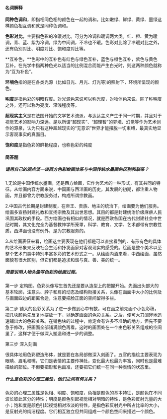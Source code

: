 #### 名词解释

**同种色调和**，即指相同色相的颜色在一起的调和。比如嫩绿、鲜绿、黄绿、墨绿这样颜色相互调和就是同种色调和。

**色彩对比**，主要指色彩的冷暖对比。可分为冷调和暖调两大类。红、橙、黄为暧调，青、蓝、紫为冷调，绿为中间调，不冷也不暖。色彩对比除了冷暖对比之外，还有色别对比、明度对比、饱和度对比等。

**互补色，**色彩中的互补色有红色与绿色互补，蓝色与橙色互补，紫色与黄色互补。在光学中指两种色光以适当的比例混合而能产生白光时，则这两种颜色就称为“互为补色”。

**环境色**指的是在各类光源（比如日光、月光、灯光等\)的照射下，环境所呈现的颜色。

**明度**是指色彩的明暗程度。对光源色来说可以称光度，对物体色来说，除了称明度之外，还可以称为亮度、深浅程度等。

**超现实主义**是在法国开始的文学艺术流派，与达达主义产生于同一时期，并且对于视觉艺术的影响力深远。是以所谓“超现实”、“超理智”的梦境、幻觉等作为艺术创作的源泉，认为只有这种超越现实的“无意识”世界才能摆脱一切束缚，最真实地显示客观事实的真面目。

**饱和度**是指色彩的鲜艳程度，也称色彩的纯度

#### 简答题

##### 请用自己的观点谈一谈西方色彩绘画体系与中国传统水墨画的区别和联系？

1.无论是中国传统水墨画，还是西方绘画，它作为艺术的一种形式，有其共同的特征。从绘画内容方面来说，中国画与西洋画的历史，其发展的初期，都注重人物画，并且都曾为宗教服务过，构成所谓宗教画。

2.中国古代长期是封建制度，在帝王、贵族、地主的统治下，绘画要为他们服务。绘画多宣扬封建礼教和宣扬宗教及其出世思想。其目的都是封建统治阶级麻痹人民巩固其政权的手段。西方绘画也有相似的情况，就是西欧各国在古代封建社会中世纪时期，其文化完全为基督教神学所笼罩，科学、教育、文学、艺术都带有宗教性质，西洋画也没有例外，是为宗教服务的。

3.从绘画表征来看，绘画这主要表现在他们都是可以直接看到的、有形有色的具体的艺术形象来反映社会生活和抒发画家对客观现实的感受的。绘画是整个美术以至整个艺术门类中特别丰富多彩的艺术形式之一。从绘画内涵来看，中西绘画，虽然面貌有很大区别，但它们都是追求和谐与真、善、美的统一。

##### 简要说明人物头像写色彩的绘画过程。

第一步 定构图。色彩头像写生首先还是要从造型上的把握开始。先画出头部大的基本轮廓，注意头、脖子和肩的动态及结构衔接关系，头像在画面中大小的比例及与画面四边的距离合适，注意要把脸正面的空间留得多些。

第二步 铺大的色彩关系为了进一步做到心中有数，可在画之前先画个小色彩稿，把几块颜色先反复地摆放一下，以确定画面的色彩关系。之后，便可大刀阔斧地迅速铺出大的色彩关系。在铺色块的过程中，肯定会有许多不准确的地方，但先不要急于修改，把画面全部铺满颜色再看。这时的画面处在一个由色彩关系组成的空间里了，这样才便于做深入塑造和进一步的调整。

第三步 深入刻画

很具体地用色彩塑造形体，就是要在各局部做深入刻画了。五官的描绘主要表现为眼睛、眉毛和嘴，它们是表情的主要传神处，变化最大也最为丰富，同时也是最难描绘的部位。不但要把形和色画准，还要把它们统一在同一种表情的状态里。

##### 什么是色彩的心理三属性，他们之间有何关系？

色彩的心理三属性是色相、明度、饱和度，色相是颜色的基本特征，是颜色在不同波长彼此区分的特性；明度是颜色引起视觉相对明暗的特性，是色彩反射光量的大小；饱和度是颜色引起视觉相对浓淡的特性，是指色彩反射光中所占比率的大小，是反射光的纯洁程度。它们相互独立但共同组成一个颜色空间来描述一个颜色。



  





